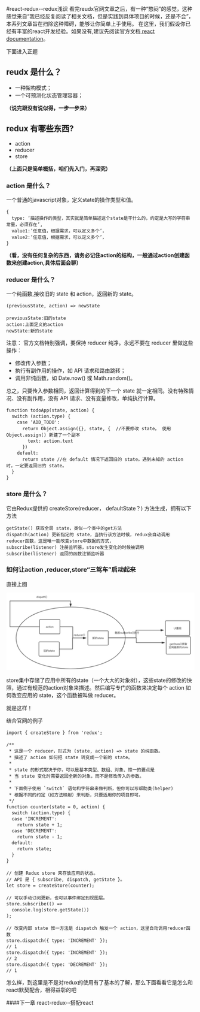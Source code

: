 #react-redux--redux浅识
看完reudx官网文章之后，有一种“憋闷”的感觉，这种感觉来自“我已经反复阅读了相关文档，但是实践到具体项目的时候，还是不会”，本系列文章旨在扫除这种障碍，能够让你简单上手使用。
在这里，我们假设你已经有丰富的react开发经验。如果没有,建议先阅读官方文档[ react documentation](https://reactjs.org/docs/getting-started.html)。

下面进入正题
## reudx 是什么？ 
  * 一种架构模式；
  * 一个可预测化状态管理容器；

**（说完跟没有说似得，一步一步来）**
## redux 有哪些东西?
  * action 
  * reducer 
  * store  
    
**（上面只是简单概括，咱们先入门，再深究）**

###  action 是什么？
一个普通的javascript对象，定义state的操作类型和值。

```
{
  type: ‘描述操作的类型，其实就是简单描述这个state是干什么的，约定是大写的字符串常量，必须存在’,
  value1:’任意值，根据需求，可以定义多个’，
  value2:’任意值，根据需求，可以定义多个’，
}
```
**（看，没有任何复杂的东西，请务必记住action的结构，一般通过action创建函数来创建action,具体后面会聊）**
###  reducer 是什么？
一个纯函数,接收旧的 state 和 action，返回新的 state。


```
(previousState, action) => newState

previousState:旧的state
action:上面定义的action
newState:新的state

```
注意：
官方文档特别强调，要保持 reducer 纯净。永远不要在 reducer 里做这些操作：

* 修改传入参数；
* 执行有副作用的操作，如 API 请求和路由跳转；
* 调用非纯函数，如 Date.now() 或 Math.random()。

总之，只要传入参数相同，返回计算得到的下一个 state 就一定相同。没有特殊情况、没有副作用，没有 API 请求、没有变量修改，单纯执行计算。

```
function todoApp(state, action) {
  switch (action.type) {
    case ‘ADD_TODO':
      return Object.assign({}, state, {  //不要修改 state。 使用 Object.assign() 新建了一个副本
        text: action.text
      })
    default:
      return state //在 default 情况下返回旧的 state。遇到未知的 action 时，一定要返回旧的 state。
  }
}

```

###  store 是什么？
它由Redux提供的 createStore(reducer， defaultState？) 方法生成，拥有以下方法

```
getState() 获取全局 state，类似一个类中的get方法
dispatch(action) 更新指定的 state，当执行该方法时候，redux会自动调用
reducer函数，这是唯一能改变store中数据的方式，
subscribe(listener) 注册监听器，store发生变化的时候被调用
subscribe(listener) 返回的函数注销监听器

```

### 如何让action ,reducer,store“三驾车”启动起来

直接上图


![image](https://github.com/qiangran/react-redux-intro/blob/master/docs/images/01.jpg?raw=true)

store集中存储了应用中所有的state（一个大大的对象树），这些state的修改的快照，通过有规范的action对象来描述。然后编写专门的函数来决定每个 action 如何改变应用的 state，这个函数被叫做 reducer。

就是这样！

结合官网的例子

```
import { createStore } from 'redux';

/**
 * 这是一个 reducer，形式为 (state, action) => state 的纯函数。
 * 描述了 action 如何把 state 转变成一个新的 state。
 *
 * state 的形式取决于你，可以是基本类型、数组、对象、惟一的要点是
 * 当 state 变化时需要返回全新的对象，而不是修改传入的参数。
 *
 * 下面例子使用 `switch` 语句和字符串来做判断，但你可以写帮助类(helper)
 * 根据不同的约定（如方法映射）来判断，只要适用你的项目即可。
 */
function counter(state = 0, action) {
  switch (action.type) {
  case 'INCREMENT':
    return state + 1;
  case 'DECREMENT':
    return state - 1;
  default:
    return state;
  }
}

// 创建 Redux store 来存放应用的状态。
// API 是 { subscribe, dispatch, getState }。
let store = createStore(counter);

// 可以手动订阅更新，也可以事件绑定到视图层。
store.subscribe(() =>
  console.log(store.getState())
);

// 改变内部 state 惟一方法是 dispatch 触发一个 action，这里自动调用reducer函数
store.dispatch({ type: 'INCREMENT' });
// 1
store.dispatch({ type: 'INCREMENT' });
// 2
store.dispatch({ type: 'DECREMENT' });
// 1
```

怎么样，到这里是不是对redux的使用有了基本的了解，那么下面看看它是怎么和react默契配合，相得益彰的吧

####下一章 react-redux--搭配react







